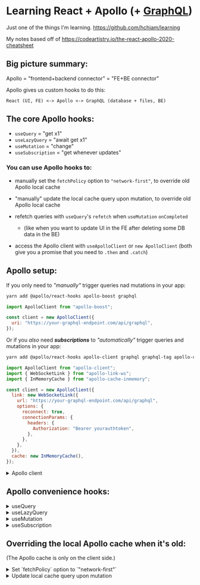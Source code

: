 # Learning React + Apollo (+ [GraphQL](https://github.com/hchiam/learning-graphql))

Just one of the things I'm learning. <https://github.com/hchiam/learning>

My notes based off of <https://codeartistry.io/the-react-apollo-2020-cheatsheet>

## Big picture summary:

Apollo = "frontend+backend connector" = "FE+BE connector"

Apollo gives us custom hooks to do this:

    React (UI, FE) <-> Apollo <-> GraphQL (database + files, BE)

## The core Apollo hooks:

- `useQuery` = "get x1"
- `useLazyQuery` = "await get x1"
- `useMutation` = "change"
- `useSubscription` = "get whenever updates"

### You can use Apollo hooks to:

- manually set the `fetchPolicy` option to `"network-first"`, to override old Apollo local cache
- "manually" update the local cache query upon mutation, to override old Apollo local cache
- refetch queries with `useQuery`'s `refetch` when `useMutation` `onCompleted`

  - (like when you want to update UI in the FE after deleting some DB data in the BE)

- access the Apollo client with `useApolloClient` or `new ApolloClient` (both give you a promise that you need to `.then` and `.catch`)

## Apollo setup:

If you only need to _"manually"_ trigger queries nad mutations in your app:

```bash
yarn add @apollo/react-hooks apollo-boost graphql
```

```js
import ApolloClient from "apollo-boost";

const client = new ApolloClient({
  uri: "https://your-graphql-endpoint.com/api/graphql",
});
```

Or if you _also_ need **_subscriptions_** to _"automatically"_ trigger queries and mutations in your app:

```bash
yarn add @apollo/react-hooks apollo-client graphql graphql-tag apollo-cache-inmemory apollo-link-ws
```

```js
import ApolloClient from "apollo-client";
import { WebSocketLink } from "apollo-link-ws";
import { InMemoryCache } from "apollo-cache-inmemory";

const client = new ApolloClient({
  link: new WebSocketLink({
    url: "https://your-graphql-endpoint.com/api/graphql",
    options: {
      reconnect: true,
      connectionParams: {
        headers: {
          Authorization: "Bearer yourauthtoken",
        },
      },
    },
  }),
  cache: new InMemoryCache(),
});
```

<details>
<summary>Apollo client</summary>

## Apollo client

You can directly use the Apollo client, but it gives you a promise that you have to `.then` and `.catch`:

```jsx
import { ApolloProvider } from "@apollo/react-hooks";
// ...
return <ApolloProvider client={client}>{/* ... */}</ApolloProvider>;
```

```js
// import GET_POST, GET_POSTS, CREATE_POST

client
  .query({ query: GET_POSTS, variables: { limit: 5 } })
  .then((res) => console.log(res.data))
  .catch((err) => console.error(err));

client
  .mutate({ mutation: CREATE_POST, variables: { title: "...", body: "..." } })
  .then((res) => console.log(res.data))
  .catch((err) => console.error(err));

client
  .subscribe({ subscription: GET_POST, variables: { id: "..." } })
  .then((res) => console.log(res.data))
  .catch((err) => console.error(err));
```

```js
import { gql } from "apollo-boost";
// or
import gql from "graphql-tag";

const GET_POSTS = gql`
  query GetPosts($limit: Int) {
    posts(limit: $limit) {
      id
      body
      title
      createdAt
    }
  }
`;

const CREATE_POST = gql`
  mutation CreatePost($title: String!, $body: String!) {
    insert_posts(objects: { title: $title, body: $body }) {
      affected_rows
    }
  }
`;

const GET_POST = gql`
  subscription GetPost($id: uuid!) {
    posts(where: { id: { _eq: $id } }) {
      id
      body
      title
      createdAt
    }
  }
`;

// btw, "!" means non-nullable; GraphQL types are nullable by default.
```

</details>

## Apollo convenience hooks:

<details>
<summary>useQuery</summary>

## `useQuery` = "get x1"

```jsx
const { loading, error, data } = useQuery(GET_POSTS, {
  variables: { limit: 5 },
});
// loading: boolean
// error: boolean
// data: data
// ...: (other destructured variables)

if (loading) return <div>Loading...</div>;
if (error) return <div>Error...</div>;
return data.posts.map((post) => <div key={post.id}>post.text</div>);
```

</details>

<details>
<summary>useLazyQuery</summary>

## `useLazyQuery` = "await get x1"

```jsx
const [searchPosts, { data }] = useLazyQuery(SEARCH_POSTS, {
  variables: { query: `%${query}%` },
});
// (first item in array): query function
// {...}: object that contains { loading, error, data, called, ... }
useEffect(() => {
  // ...
  searchPosts();
  if (data) setResults(data.posts);
}, [query, data, searchPosts]);
if (called && loading) return <div>Loading...</div>;
return results.map((result) => <div key={result.id}>result.text</div>);
```

</details>

<details>
<summary>useMutation</summary>

## `useMutation` = "change"

`import { useMutation } from '@apollo/react-hooks';` and then:

```js
const [createPost, { loading, error, data }] = useMutation(CREATE_POST);
// (first item in array): mutation function
// {...}: object that contains { loading, error, data, ... }
// you can use "loading" variable to debounce
```

or

```js
const [createPost, { loading, error, data }] = useMutation(CREATE_POST, {
  onCompleted: (data) => console.log(data),
  onError: (error) => console.error(error),
});
```

</details>

<details>
<summary>useSubscription</summary>

## `useSubscription` = "get whenever updates"

`import { useSubscription } from '@apollo/react-hooks';` and then:

```js
const [createPost, { loading, error, data }] = useSubscription(GET_POST, {
  variables: { id },
  shouldResubscribe: true, // run query GET_POST when props change (default is false)
  onSubscriptionData: (data) => console.log("new data", data), // when subscription hook gets new data
  fetchPolicy: "network-only", // (default is 'cache-first')
});
```

</details>

## Overriding the local Apollo cache when it's old:

(The Apollo cache is only on the client side.)

<details>
<summary>Set `fetchPolicy` option to `"network-first"`</summary>

```js
const { loading, error, data } = useQuery(GET_POSTS, {
  variables: { limit: 5 },
  fetchPolicy: "network-first", // instead of the default 'cache-first'
});
```

Options for `fetchPolicy`:

- `cache-and-network`
- `cache-first` (default)
- `cache-only`
- `network-only`
- `no-cache`
- `standby`

</details>

<details>
<summary>Update local cache query upon mutation</summary>

Notice `cache.writeQuery` inside the `update` option inside `useMutation`:

```js
function EditPost({ id }) {
  const [updatePost] = useMutation(UPDATE_POST, {
    update: (cache, data) => {
      const { posts } = cache.readQuery(GET_POSTS);
      const newPost = data.update_posts.returning;

      // old posts -> new posts:
      const updatedPosts = posts.map((post) =>
        post.id === id ? newPost : post
      );

      // update local cache query:
      cache.writeQuery({ query: GET_POSTS, data: { posts: updatedPosts } });
    },
    onCompleted: () => history.push("/"),
  });
}
```

</details>
